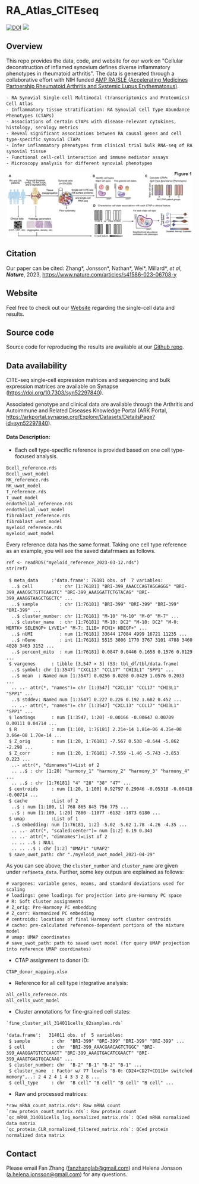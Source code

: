 # RA_Atlas_CITEseq

[![DOI](https://zenodo.org/badge/367384023.svg)](https://zenodo.org/badge/latestdoi/367384023)
![](https://komarev.com/ghpvc/?username=immunogenomics&style=flat-square&color=blueviolet)

## Overview
This repo provides the data, code, and website for our work on "Cellular deconstruction of inflamed synovium defines diverse inflammatory phenotypes in rheumatoid arthritis". The data is generated through a collaborative effort with NIH funded [AMP RA/SLE (Accelerating Medicines Partnership Rheumatoid Arthritis and Systemic Lupus Erythematosus)](https://www.niams.nih.gov/grants-funding/funded-research/accelerating-medicines/RA-SLE).


```
- RA Synovial Single-cell Multimodal (transcriptomics and Proteomics) Cell Atlas
- Inflammatory tissue stratification: RA Synovial Cell Type Abundance Phenotypes (CTAPs)
- Associations of certain CTAPs with disease-relevant cytokines, histology, serology metrics
- Reveal significant associations between RA causal genes and cell type-specific synovial CTAPs
- Infer inflammatory phenotypes from clinical trial bulk RNA-seq of RA synovial tissue
- Functional cell-cell interaction and immune mediator assays
- Microscopy analysis for different synovial phenotypes 
```

<img src="https://github.com/immunogenomics/RA_Atlas_CITEseq/blob/master/figure/overview.png" width="800" align="center">



## Citation
Our paper can be cited: Zhang*, Jonsson*, Nathan*, Wei*, Millard*, *et al*, ***Nature***, 2023, https://www.nature.com/articles/s41586-023-06708-y



## Website
Feel free to check out our [Website](https://immunogenomics.io/ampra2/) regarding the single-cell data and results.


## Source code
Source code for reproducing the results are available at our [Github repo](https://github.com/immunogenomics/RA_Atlas_CITEseq).


## Data availability
CITE-seq single-cell expression matrices and sequencing and bulk expression matrices are available on Synapse (https://doi.org/10.7303/syn52297840). 

Associated genotype and clinical data are available through the Arthritis and Autoimmune and Related Diseases Knowledge Portal (ARK Portal, https://arkportal.synapse.org/Explore/Datasets/DetailsPage?id=syn52297840).

#### Data Description: ####

- Each cell type-specific reference is provided based on one cell type-focused analysis. 

```
Bcell_reference.rds
Bcell_uwot_model
NK_reference.rds
NK_uwot_model
T_reference.rds
T_uwot_model
endothelial_reference.rds
endothelial_uwot_model
fibroblast_reference.rds
fibroblast_uwot_model
myeloid_reference.rds
myeloid_uwot_model
```

Every reference data has the same format. Taking one cell type reference as an example, you will see the saved datafrmaes as follows.
```
ref <- readRDS("myeloid_reference_2023-03-12.rds")
str(ref)

 $ meta_data     :'data.frame':	76181 obs. of  7 variables:
  ..$ cell          : chr [1:76181] "BRI-399_AAACCCAGTAGGAGGG" "BRI-399_AAACGCTGTTCAAGTC" "BRI-399_AAAGGATTCTGTACAG" "BRI-399_AAAGGTAAGCTGGCTC" ...
  ..$ sample        : chr [1:76181] "BRI-399" "BRI-399" "BRI-399" "BRI-399" ...
  ..$ cluster_number: chr [1:76181] "M-10" "M-10" "M-0" "M-7" ...
  ..$ cluster_name  : chr [1:76181] "M-10: DC2" "M-10: DC2" "M-0: MERTK+ SELENOP+ LYVE1+" "M-7: IL1B+ FCN1+ HBEGF+" ...
  ..$ nUMI          : num [1:76181] 33644 17084 4999 16721 11235 ...
  ..$ nGene         : int [1:76181] 5515 3806 1770 3767 3101 4788 3460 4028 3463 3152 ...
  ..$ percent_mito  : num [1:76181] 0.0847 0.0446 0.1658 0.1576 0.0129 ...
 $ vargenes      : tibble [3,547 × 3] (S3: tbl_df/tbl/data.frame)
  ..$ symbol: chr [1:3547] "CXCL13" "CCL17" "CHI3L1" "SPP1" ...
  ..$ mean  : Named num [1:3547] 0.0256 0.0208 0.0429 1.0576 0.2033 ...
  .. ..- attr(*, "names")= chr [1:3547] "CXCL13" "CCL17" "CHI3L1" "SPP1" ...
  ..$ stddev: Named num [1:3547] 0.227 0.226 0.192 1.682 0.452 ...
  .. ..- attr(*, "names")= chr [1:3547] "CXCL13" "CCL17" "CHI3L1" "SPP1" ...
 $ loadings      : num [1:3547, 1:20] -0.00166 -0.00647 0.00709 0.00111 0.04714 ...
 $ R             : num [1:100, 1:76181] 2.21e-14 1.81e-06 4.35e-08 3.66e-08 1.70e-14 ...
 $ Z_orig        : num [1:20, 1:76181] -7.567 0.538 -8.644 -5.862 -2.298 ...
 $ Z_corr        : num [1:20, 1:76181] -7.559 -1.46 -5.743 -3.853 0.223 ...
  ..- attr(*, "dimnames")=List of 2
  .. ..$ : chr [1:20] "harmony_1" "harmony_2" "harmony_3" "harmony_4" ...
  .. ..$ : chr [1:76181] "4" "28" "38" "47" ...
 $ centroids     : num [1:20, 1:100] 0.92797 0.29046 -0.05318 -0.00418 -0.00714 ...
 $ cache         :List of 2
  ..$ : num [1:100, 1] 768 865 845 756 775 ...
  ..$ : num [1:100, 1:20] 7880 -11077 -6132 -1873 6180 ...
 $ umap          :List of 1
  ..$ embedding: num [1:76181, 1:2] -5.02 -5.62 1.78 -4.26 -4.35 ...
  .. ..- attr(*, "scaled:center")= num [1:2] 0.19 0.343
  .. ..- attr(*, "dimnames")=List of 2
  .. .. ..$ : NULL
  .. .. ..$ : chr [1:2] "UMAP1" "UMAP2"
 $ save_uwot_path: chr "./myeloid_uwot_model_2021-04-29"
 ```

As you can see above, the `cluster_number` and `cluster_name` are given under `ref$meta_data`. Further, some key outpus are explained as follows:

``` 
# vargenes: variable genes, means, and standard deviations used for scaling
# loadings: gene loadings for projection into pre-Harmony PC space
# R: Soft cluster assignments
# Z_orig: Pre-Harmony PC embedding
# Z_corr: Harmonized PC embedding
# centroids: locations of final Harmony soft cluster centroids
# cache: pre-calculated reference-dependent portions of the mixture model
# umap: UMAP coordinates
# save_uwot_path: path to saved uwot model (for query UMAP projection into reference UMAP coordinates)
```

- CTAP assignment to donor ID:
```
CTAP_donor_mapping.xlsx
```

- Reference for all cell type integrative analysis:
```
all_cells_reference.rds
all_cells_uwot_model
```

- Cluster annotations for fine-grained cell states:
```
`fine_cluster_all_314011cells_82samples.rds`

'data.frame':	314011 obs. of  5 variables:
 $ sample        : chr  "BRI-399" "BRI-399" "BRI-399" "BRI-399" ...
 $ cell          : chr  "BRI-399_AAACGAACAGTCTGGC" "BRI-399_AAAGGATGTCTCAAGT" "BRI-399_AAAGTGACATCGAACT" "BRI-399_AAAGTGAGTGCACAAG" ...
 $ cluster_number: chr  "B-2" "B-1" "B-2" "B-1" ...
 $ cluster_name  : Factor w/ 77 levels "B-0: CD24+CD27+CD11b+ switched memory",..: 2 4 2 4 1 4 3 3 2 8 ...
 $ cell_type     : chr  "B cell" "B cell" "B cell" "B cell" ...
```

- Raw and processed matrices:
```
*raw_mRNA_count_matrix.rds*: Raw mRNA count
`raw_protein_count_matrix.rds`: Raw protein count
`qc_mRNA_314011cells_log_normalized_matrix.rds`: QCed mRNA normalized data matrix
`qc_protein_CLR_normalized_filtered_matrix.rds`: QCed protein normalized data matrix

```


## Contact
Please email Fan Zhang (fanzhanglab@gmail.com) and Helena Jonsson (a.helena.jonsson@gmail.com) for any questions.
